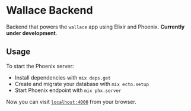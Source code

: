 # Wallace Backend

Backend that powers the `wallace` app using Elixir and Phoenix. **Currently under development**.

## Usage

To start the Phoenix server:

-   Install dependencies with `mix deps.get`
-   Create and migrate your database with `mix ecto.setup`
-   Start Phoenix endpoint with `mix phx.server`

Now you can visit [`localhost:4000`](http://localhost:4000) from your browser.
